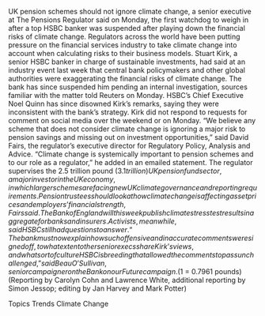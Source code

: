 UK pension schemes should not ignore climate change, a senior executive at The Pensions Regulator said on Monday, the first watchdog to weigh in after a top HSBC banker was suspended after playing down the financial risks of climate change.
Regulators across the world have been putting pressure on the financial services industry to take climate change into account when calculating risks to their business models.
Stuart Kirk, a senior HSBC banker in charge of sustainable investments, had said at an industry event last week that central bank policymakers and other global authorities were exaggerating the financial risks of climate change.
The bank has since suspended him pending an internal investigation, sources familiar with the matter told Reuters on Monday.
HSBC’s Chief Executive Noel Quinn has since disowned Kirk’s remarks, saying they were inconsistent with the bank’s strategy.
Kirk did not respond to requests for comment on social media over the weekend or on Monday.
“We believe any scheme that does not consider climate change is ignoring a major risk to pension savings and missing out on investment opportunities,” said David Fairs, the regulator’s executive director for Regulatory Policy, Analysis and Advice.
“Climate change is systemically important to pension schemes and to our role as a regulator,” he added in an emailed statement.
The regulator supervises the 2.5 trillion pound ($3.1 trillion) UK pension fund sector, a major investor in the UK economy, in which larger schemes are facing new UK climate governance and reporting requirements.
Pension trustees should look at how climate change is affecting asset prices and employers’ financial strength, Fairs said.
The Bank of England will this week publish climate stress test results in aggregate for banks and insurers.
Activists, meanwhile, said HSBC still had questions to answer.
“The bank must now explain how such offensive and inaccurate comments were signed off, to what extent other senior execs share Kirk’s views, and what sort of culture HSBC is breeding that allowed the comments to pass unchallenged,” said Beau O’Sullivan, senior campaigner on the Bank on our Future campaign.
($1 = 0.7961 pounds)
(Reporting by Carolyn Cohn and Lawrence White, additional reporting by Simon Jessop; editing by Jan Harvey and Mark Potter)

Topics
Trends
Climate Change
